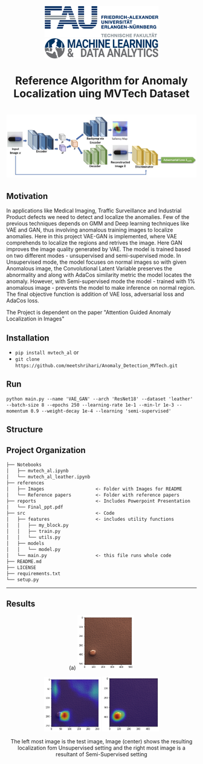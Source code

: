 <div style="border-bottom:none;">
  <div align="center">
    <img src="references/Images/fau_logo.gif" width="300">
    <img src="references/Images/logo_mad.png" width="300">
    <h1>Reference Algorithm for Anomaly Localization uing MVTech Dataset<h1>
      <img src="references/Images/WorkFlow.png" width="1000">
      
  </div>
</div>

## Motivation
In applications like Medical Imaging, Traffic Surveillance and Industrial Product defects we need to detect and localize the anomalies. Few of the previous techniques depends on GMM and Deep learning techniques like VAE and GAN, thus involving anomalous training images to localize anomalies. Here in this project VAE-GAN is implemented, where VAE comprehends to localize the regions and retrives the image. Here GAN improves the image quality generated by VAE. The model is trained based on two different modes - unsupervised and semi-supervised mode. In Unsupervised mode, the model focuses on normal images so with given Anomalous image, the Convolutional Latent Variable preserves the abnormality and along with AdaCos similarity metric the model locates the anomaly. However, with Semi-supervised mode the model - trained with 1% anomalous image - prevents the model to make inference on normal region.
The final objective function is addition of VAE loss, adversarial loss and AdaCos loss.

The Project is dependent on the paper "Attention Guided Anomaly Localization in Images"

## Installation 
- `pip install mvtech_al` or 
- `git clone https://github.com/meetshrihari/Anomaly_Detection_MVTech.git`

## Run
```
python main.py --name 'VAE_GAN' --arch 'ResNet18' --dataset 'leather' --batch-size 8 --epochs 250 --learning-rate 1e-1 --min-lr 1e-3 --momentum 0.9 --weight-decay 1e-4 --learning 'semi-supervised'
```

## Structure
Project Organization
------------
    ├── Notebooks
    │   ├── mvtech_al.ipynb
    │   └── mvtech_al_leather.ipynb
    ├── references          
    │   ├── Images                   <- Folder with Images for README
    │   └── Reference papers         <- Folder with reference papers
    ├── reports                      <- Includes Powerpoint Presentation
    │   └── Final_ppt.pdf 
    ├── src                          <- Code
    │   ├── features                 <- includes utility functions
    │   │   ├── my_block.py
    │   │   ├── train.py
    │   │   └── utils.py
    │   ├── models 
    │   │   └── model.py
    │   └── main.py                  <- this file runs whole code
    ├── README.md
    ├── LICENSE 
    ├── requirements.txt
    └── setup.py
--------


## Results 
<div style="border-bottom:none;">
  <div align="center">
    <p>(a)
    <img src="references/Images/glue.png" width="150"></p>
    <img src="references/Images/side_glue.png" width="150">
    <img src="references/Images/side_glue1.png" width="150">
    <p>The left most image is the test image, Image (center) shows the resulting localization fom Unsupervised setting and the right most image is a resultant of Semi-Supervised setting<p>      
  </div>
</div>
